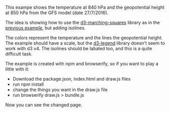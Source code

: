 This exampe shows the temperature at 840 hPa and the geopotential height at 850 hPa from the GFS model (date 27/7/2016).

The idea is showing how to use the [d3-marching-squares](https://github.com/rveciana/d3-marching-squares) library as in the [previous example](http://bl.ocks.org/rveciana/de0bd586eafd7fcdfe29227ccbdcd511), but adding isolines. 

The colors represent the temperature and the lines the geopotential height. The example should have a scale, but the [d3-legend](http://d3-legend.susielu.com) library doesn't seem to work with d3 v4. The isolines should be labaled too, and this is a quite difficult task. 

The example is created with npm and browserify, so if you want to play a little with it:

* Download the package.json, index.html and draw.js files
* run npm install
* change the things you want in the draw.js file
* run browserify draw.js > bundle.js

Now you can see the changed page.